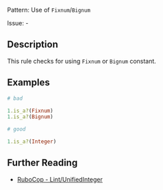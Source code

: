 Pattern: Use of `Fixnum`/`Bignum`

Issue: -

## Description

This rule checks for using `Fixnum` or `Bignum` constant.

## Examples

```ruby
# bad

1.is_a?(Fixnum)
1.is_a?(Bignum)
```
```ruby
# good

1.is_a?(Integer)
```

## Further Reading

* [RuboCop - Lint/UnifiedInteger](https://rubocop.readthedocs.io/en/latest/cops_lint/#lintunifiedinteger)
